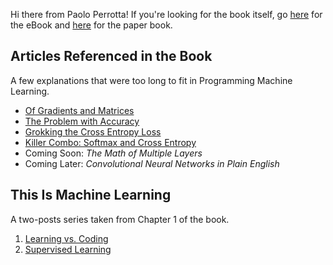 Hi there from Paolo Perrotta! If you're looking for the book itself, go [here](https://pragprog.com/book/pplearn/programming-machine-learning)  for the eBook and [here](https://www.amazon.com/gp/product/1680506609/ref=as_li_qf_asin_il_tl?ie=UTF8&tag=ductyp-20&creative=9325&linkCode=as2&creativeASIN=1680506609&linkId=21357a11b4a7bc9be95476540d1d3a09) for the paper book.

## Articles Referenced in the Book

A few explanations that were too long to fit in Programming Machine Learning.

* [Of Gradients and Matrices](https://medium.com/@nusco/of-gradients-and-matrices-1b19de65e5cd)
* [The Problem with Accuracy](https://medium.com/@nusco/the-problem-with-accuracy-3670891b908e)
* [Grokking the Cross Entropy Loss](https://medium.com/@nusco/grokking-the-cross-entropy-loss-cda6eb9ec307)
* [Killer Combo: Softmax and Cross Entropy](https://medium.com/@nusco/killer-combo-softmax-and-cross-entropy-5907442f60ba)
* Coming Soon: _The Math of Multiple Layers_
* Coming Later: _Convolutional Neural Networks in Plain English_

## This Is Machine Learning

A two-posts series taken from Chapter 1 of the book.

1. [Learning vs. Coding](https://medium.com/@nusco/this-is-machine-learning-part-1-learning-vs-coding-789343df1e30)
2. [Supervised Learning](https://medium.com/@nusco/this-is-machine-learning-part-2-supervised-learning-94a0c6f5f33a)
